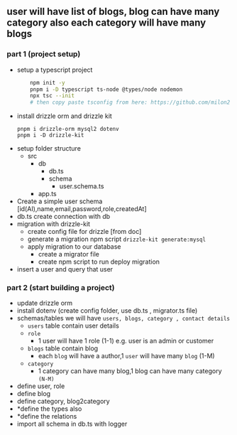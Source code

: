 ## user will have list of blogs, blog can have many category also each category will have many blogs

### part 1 (project setup)

- setup a typescript project
  ```bash
      npm init -y
      pnpm i -D typescript ts-node @types/node nodemon
      npx tsc --init
      # then copy paste tsconfig from here: https://github.com/milon27/nestpress/blob/master/tsconfig.json
  ```
- install drizzle orm and drizzle kit
  ```
  pnpm i drizzle-orm mysql2 dotenv
  pnpm i -D drizzle-kit
  ```
- setup folder structure
  - src
    - db
      - db.ts
      - schema
        - user.schema.ts
    - app.ts
- Create a simple user schema [id(AI),name,email,password,role,createdAt]
- db.ts create connection with db
- migration with drizzle-kit
  - create config file for drizzle [from doc]
  - generate a migration npm script `drizzle-kit generate:mysql`
  - apply migration to our database
    - create a migrator file
    - create npm script to run deploy migration
- insert a user and query that user

### part 2 (start building a project)

- update drizzle orm
- install dotenv (create config folder, use db.ts , migrator.ts file)
- schemas/tables we will have `users, blogs, category , contact details`
  - `users` table contain user details
  - `role`
    - 1 user will have 1 role (1-1) e.g. user is an admin or customer
  - `blogs` table contain blog
    - each `blog` will have a author,1 `user` will have many `blog` (1-M)
  - `category`
    - 1 category can have many blog,1 blog can have many category `(N-M)`
- define user, role
- define blog
- define category, blog2category
- \*define the types also
- \*define the relations
- import all schema in db.ts with logger
